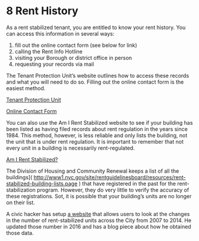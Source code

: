 # 8 Rent History
As a rent stabilized tenant, you are entitled to know your rent history. You can access this information in several ways:

1.	fill out the online contact form  (see below for link)
2.	calling the Rent Info Hotline
3.	visiting your Borough or district office in person
4.	requesting your records via mail

The Tenant Protection Unit’s website outlines how to access these records and what you will need to do so. Filling out the online contact form is the easiest method. 

[Tenant Protection Unit](http://www.nyshcr.org/rent/tenantresources.htm)

[Online Contact Form](https://portal.hcr.ny.gov/app/ask)

You can also use the Am I Rent Stabilized website to see if your building has been listed as having filed records about rent regulation in the years since 1984. This method, however, is less reliable and only lists the building, not the unit that is under rent regulation. It is important to remember that not every unit in a building is necessarily rent-regulated. 

[Am I Rent Stabilized?](https://amirentstabilized.com)

The Division of Housing and Community Renewal keeps a list of all the buildings]( http://www1.nyc.gov/site/rentguidelinesboard/resources/rent-stabilized-building-lists.page ) that have registered in the past for the rent-stabilization program. However, they do very little to verify the accuracy of these registrations. Sot, it is possible that your building’s units are no longer on their list.

A civic hacker has setup [a website](http://blog.johnkrauss.com/where-is-decontrol/) that allows users to look at the changes in the number of rent-stabilized units across the City from 2007 to 2014. He updated those number in 2016 and has a blog piece about how he obtained those data. 
